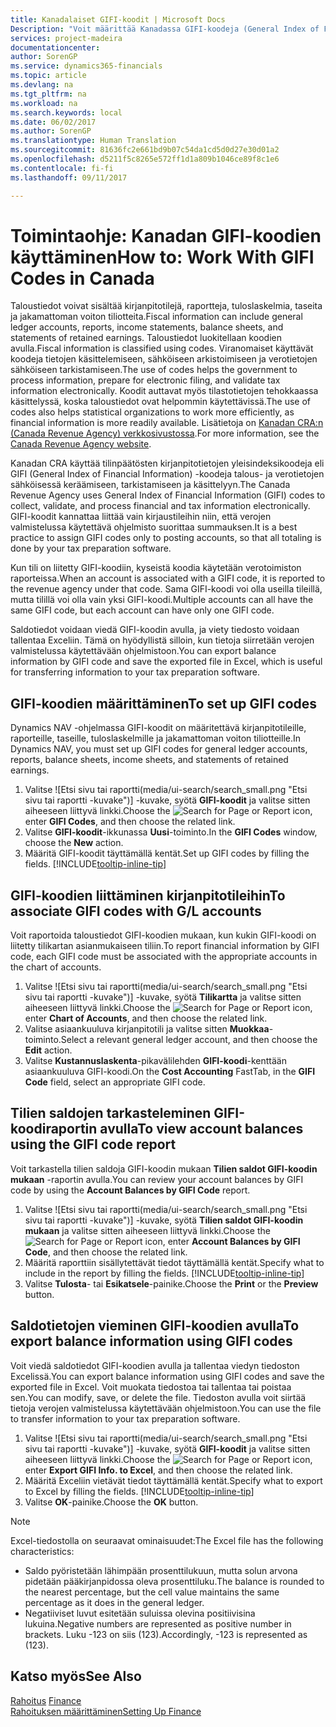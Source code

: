 ```yaml
---
title: Kanadalaiset GIFI-koodit | Microsoft Docs
Description: "Voit määrittää Kanadassa GIFI-koodeja (General Index of Financial Information) ja liittää ne kirjaustileihin."
services: project-madeira
documentationcenter: 
author: SorenGP
ms.service: dynamics365-financials
ms.topic: article
ms.devlang: na
ms.tgt_pltfrm: na
ms.workload: na
ms.search.keywords: local
ms.date: 06/02/2017
ms.author: SorenGP
ms.translationtype: Human Translation
ms.sourcegitcommit: 81636fc2e661bd9b07c54da1cd5d0d27e30d01a2
ms.openlocfilehash: d5211f5c8265e572ff1d1a809b1046ce89f8c1e6
ms.contentlocale: fi-fi
ms.lasthandoff: 09/11/2017

---
```

# <a name="how-to-work-with-gifi-codes-in-canada"></a><span data-ttu-id="88dc2-103">Toimintaohje: Kanadan GIFI-koodien käyttäminen</span><span class="sxs-lookup"><span data-stu-id="88dc2-103">How to: Work With GIFI Codes in Canada</span></span>
<span data-ttu-id="88dc2-104">Taloustiedot voivat sisältää kirjanpitotilejä, raportteja, tuloslaskelmia, taseita ja jakamattoman voiton tiliotteita.</span><span class="sxs-lookup"><span data-stu-id="88dc2-104">Fiscal information can include general ledger accounts, reports, income statements, balance sheets, and statements of retained earnings.</span></span> <span data-ttu-id="88dc2-105">Taloustiedot luokitellaan koodien avulla.</span><span class="sxs-lookup"><span data-stu-id="88dc2-105">Fiscal information is classified using codes.</span></span> <span data-ttu-id="88dc2-106">Viranomaiset käyttävät koodeja tietojen käsittelemiseen, sähköiseen arkistoimiseen ja verotietojen sähköiseen tarkistamiseen.</span><span class="sxs-lookup"><span data-stu-id="88dc2-106">The use of codes helps the government to process information, prepare for electronic filing, and validate tax information electronically.</span></span> <span data-ttu-id="88dc2-107">Koodit auttavat myös tilastotietojen tehokkaassa käsittelyssä, koska taloustiedot ovat helpommin käytettävissä.</span><span class="sxs-lookup"><span data-stu-id="88dc2-107">The use of codes also helps statistical organizations to work more efficiently, as financial information is more readily available.</span></span> <span data-ttu-id="88dc2-108">Lisätietoja on [Kanadan CRA:n (Canada Revenue Agency) verkkosivustossa](http://www.cra-arc.gc.ca/).</span><span class="sxs-lookup"><span data-stu-id="88dc2-108">For more information, see the [Canada Revenue Agency website](http://www.cra-arc.gc.ca/).</span></span>

<span data-ttu-id="88dc2-109">Kanadan CRA käyttää tilinpäätösten kirjanpitotietojen yleisindeksikoodeja eli GIFI (General Index of Financial Information) -koodeja talous- ja verotietojen sähköisessä keräämiseen, tarkistamiseen ja käsittelyyn.</span><span class="sxs-lookup"><span data-stu-id="88dc2-109">The Canada Revenue Agency uses General Index of Financial Information (GIFI) codes to collect, validate, and process financial and tax information electronically.</span></span> <span data-ttu-id="88dc2-110">GIFI-koodit kannattaa liittää vain kirjaustileihin niin, että verojen valmistelussa käytettävä ohjelmisto suorittaa summauksen.</span><span class="sxs-lookup"><span data-stu-id="88dc2-110">It is a best practice to assign GIFI codes only to posting accounts, so that all totaling is done by your tax preparation software.</span></span>

<span data-ttu-id="88dc2-111">Kun tili on liitetty GIFI-koodiin, kyseistä koodia käytetään verotoimiston raporteissa.</span><span class="sxs-lookup"><span data-stu-id="88dc2-111">When an account is associated with a GIFI code, it is reported to the revenue agency under that code.</span></span> <span data-ttu-id="88dc2-112">Sama GIFI-koodi voi olla useilla tileillä, mutta tilillä voi olla vain yksi GIFI-koodi.</span><span class="sxs-lookup"><span data-stu-id="88dc2-112">Multiple accounts can all have the same GIFI code, but each account can have only one GIFI code.</span></span>

<span data-ttu-id="88dc2-113">Saldotiedot voidaan viedä GIFI-koodin avulla, ja viety tiedosto voidaan tallentaa Exceliin. Tämä on hyödyllistä silloin, kun tietoja siirretään verojen valmistelussa käytettävään ohjelmistoon.</span><span class="sxs-lookup"><span data-stu-id="88dc2-113">You can export balance information by GIFI code and save the exported file in Excel, which is useful for transferring information to your tax preparation software.</span></span>

## <a name="to-set-up-gifi-codes"></a><span data-ttu-id="88dc2-114">GIFI-koodien määrittäminen</span><span class="sxs-lookup"><span data-stu-id="88dc2-114">To set up GIFI codes</span></span>
<span data-ttu-id="88dc2-115">Dynamics NAV -ohjelmassa GIFI-koodit on määritettävä kirjanpitotileille, raporteille, taseille, tuloslaskelmille ja jakamattoman voiton tiliotteille.</span><span class="sxs-lookup"><span data-stu-id="88dc2-115">In Dynamics NAV, you must set up GIFI codes for general ledger accounts, reports, balance sheets, income sheets, and statements of retained earnings.</span></span>

1. <span data-ttu-id="88dc2-116">Valitse ![Etsi sivu tai raportti(media/ui-search/search_small.png "Etsi sivu tai raportti -kuvake")] -kuvake, syötä **GIFI-koodit** ja valitse sitten aiheeseen liittyvä linkki.</span><span class="sxs-lookup"><span data-stu-id="88dc2-116">Choose the ![Search for Page or Report](media/ui-search/search_small.png "Search for Page or Report icon") icon, enter **GIFI Codes**, and then choose the related link.</span></span>
2. <span data-ttu-id="88dc2-117">Valitse **GIFI-koodit**-ikkunassa **Uusi**-toiminto.</span><span class="sxs-lookup"><span data-stu-id="88dc2-117">In the **GIFI Codes** window, choose the **New** action.</span></span>
3. <span data-ttu-id="88dc2-118">Määritä GIFI-koodit täyttämällä kentät.</span><span class="sxs-lookup"><span data-stu-id="88dc2-118">Set up GIFI codes by filling the fields.</span></span> [!INCLUDE[tooltip-inline-tip](includes/tooltip-inline-tip_md.md)]

## <a name="to-associate-gifi-codes-with-gl-accounts"></a><span data-ttu-id="88dc2-119">GIFI-koodien liittäminen kirjanpitotileihin</span><span class="sxs-lookup"><span data-stu-id="88dc2-119">To associate GIFI codes with G/L accounts</span></span>
<span data-ttu-id="88dc2-120">Voit raportoida taloustiedot GIFI-koodien mukaan, kun kukin GIFI-koodi on liitetty tilikartan asianmukaiseen tiliin.</span><span class="sxs-lookup"><span data-stu-id="88dc2-120">To report financial information by GIFI code, each GIFI code must be associated with the appropriate accounts in the chart of accounts.</span></span>

1. <span data-ttu-id="88dc2-121">Valitse ![Etsi sivu tai raportti(media/ui-search/search_small.png "Etsi sivu tai raportti -kuvake")] -kuvake, syötä **Tilikartta** ja valitse sitten aiheeseen liittyvä linkki.</span><span class="sxs-lookup"><span data-stu-id="88dc2-121">Choose the ![Search for Page or Report](media/ui-search/search_small.png "Search for Page or Report icon") icon, enter **Chart of Accounts**, and then choose the related link.</span></span>
2. <span data-ttu-id="88dc2-122">Valitse asiaankuuluva kirjanpitotili ja valitse sitten **Muokkaa**-toiminto.</span><span class="sxs-lookup"><span data-stu-id="88dc2-122">Select a relevant general ledger account, and then choose the **Edit** action.</span></span>
3. <span data-ttu-id="88dc2-123">Valitse **Kustannuslaskenta**-pikavälilehden **GIFI-koodi**-kenttään asiaankuuluva GIFI-koodi.</span><span class="sxs-lookup"><span data-stu-id="88dc2-123">On the **Cost Accounting** FastTab, in the **GIFI Code** field, select an appropriate GIFI code.</span></span>

## <a name="to-view-account-balances-using-the-gifi-code-report"></a><span data-ttu-id="88dc2-124">Tilien saldojen tarkasteleminen GIFI-koodiraportin avulla</span><span class="sxs-lookup"><span data-stu-id="88dc2-124">To view account balances using the GIFI code report</span></span>
<span data-ttu-id="88dc2-125">Voit tarkastella tilien saldoja GIFI-koodin mukaan **Tilien saldot GIFI-koodin mukaan** -raportin avulla.</span><span class="sxs-lookup"><span data-stu-id="88dc2-125">You can review your account balances by GIFI code by using the **Account Balances by GIFI Code** report.</span></span>

1. <span data-ttu-id="88dc2-126">Valitse ![Etsi sivu tai raportti(media/ui-search/search_small.png "Etsi sivu tai raportti -kuvake")] -kuvake, syötä **Tilien saldot GIFI-koodin mukaan** ja valitse sitten aiheeseen liittyvä linkki.</span><span class="sxs-lookup"><span data-stu-id="88dc2-126">Choose the ![Search for Page or Report](media/ui-search/search_small.png "Search for Page or Report icon") icon, enter **Account Balances by GIFI Code**, and then choose the related link.</span></span>
2. <span data-ttu-id="88dc2-127">Määritä raporttiin sisällytettävät tiedot täyttämällä kentät.</span><span class="sxs-lookup"><span data-stu-id="88dc2-127">Specify what to include in the report by filling the fields.</span></span> [!INCLUDE[tooltip-inline-tip](includes/tooltip-inline-tip_md.md)]
3. <span data-ttu-id="88dc2-128">Valitse **Tulosta**- tai **Esikatsele**-painike.</span><span class="sxs-lookup"><span data-stu-id="88dc2-128">Choose the **Print** or the **Preview** button.</span></span>

## <a name="to-export-balance-information-using-gifi-codes"></a><span data-ttu-id="88dc2-129">Saldotietojen vieminen GIFI-koodien avulla</span><span class="sxs-lookup"><span data-stu-id="88dc2-129">To export balance information using GIFI codes</span></span>
<span data-ttu-id="88dc2-130">Voit viedä saldotiedot GIFI-koodien avulla ja tallentaa viedyn tiedoston Excelissä.</span><span class="sxs-lookup"><span data-stu-id="88dc2-130">You can export balance information using GIFI codes and save the exported file in Excel.</span></span> <span data-ttu-id="88dc2-131">Voit muokata tiedostoa tai tallentaa tai poistaa sen.</span><span class="sxs-lookup"><span data-stu-id="88dc2-131">You can modify, save, or delete the file.</span></span> <span data-ttu-id="88dc2-132">Tiedoston avulla voit siirtää tietoja verojen valmistelussa käytettävään ohjelmistoon.</span><span class="sxs-lookup"><span data-stu-id="88dc2-132">You can use the file to transfer information to your tax preparation software.</span></span>

1. <span data-ttu-id="88dc2-133">Valitse ![Etsi sivu tai raportti(media/ui-search/search_small.png "Etsi sivu tai raportti -kuvake")] -kuvake, syötä **GIFI-koodit** ja valitse sitten aiheeseen liittyvä linkki.</span><span class="sxs-lookup"><span data-stu-id="88dc2-133">Choose the ![Search for Page or Report](media/ui-search/search_small.png "Search for Page or Report icon") icon, enter **Export GIFI Info. to Excel**, and then choose the related link.</span></span>
2. <span data-ttu-id="88dc2-134">Määritä Exceliin vietävät tiedot täyttämällä kentät.</span><span class="sxs-lookup"><span data-stu-id="88dc2-134">Specify what to export to Excel by filling the fields.</span></span> [!INCLUDE[tooltip-inline-tip](includes/tooltip-inline-tip_md.md)]
3. <span data-ttu-id="88dc2-135">Valitse **OK**-painike.</span><span class="sxs-lookup"><span data-stu-id="88dc2-135">Choose the **OK** button.</span></span>

> [!NOTE]  
>   <span data-ttu-id="88dc2-136">Excel-tiedostolla on seuraavat ominaisuudet:</span><span class="sxs-lookup"><span data-stu-id="88dc2-136">The Excel file has the following characteristics:</span></span>

* <span data-ttu-id="88dc2-137">Saldo pyöristetään lähimpään prosenttilukuun, mutta solun arvona pidetään pääkirjanpidossa oleva prosenttiluku.</span><span class="sxs-lookup"><span data-stu-id="88dc2-137">The balance is rounded to the nearest percentage, but the cell value maintains the same percentage as it does in the general ledger.</span></span>
* <span data-ttu-id="88dc2-138">Negatiiviset luvut esitetään suluissa olevina positiivisina lukuina.</span><span class="sxs-lookup"><span data-stu-id="88dc2-138">Negative numbers are represented as positive number in brackets.</span></span> <span data-ttu-id="88dc2-139">Luku -123 on siis (123).</span><span class="sxs-lookup"><span data-stu-id="88dc2-139">Accordingly, -123 is represented as (123).</span></span>

## <a name="see-also"></a><span data-ttu-id="88dc2-140">Katso myös</span><span class="sxs-lookup"><span data-stu-id="88dc2-140">See Also</span></span>
<span data-ttu-id="88dc2-141">[Rahoitus](finance.md) </span><span class="sxs-lookup"><span data-stu-id="88dc2-141">[Finance](finance.md) </span></span>  
[<span data-ttu-id="88dc2-142">Rahoituksen määrittäminen</span><span class="sxs-lookup"><span data-stu-id="88dc2-142">Setting Up Finance</span></span>](finance-setup-finance.md)

